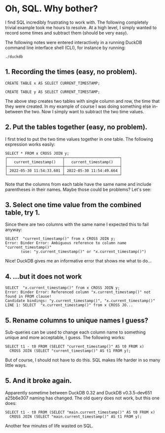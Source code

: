 # Oh, SQL. Why bother?

I find SQL incredibly frustrating to work with. The following completely
trivial example took me hours to resolve. At a high level, I simply wanted
to record some times and subtract them (should be very easy).

The following notes were entered interactively in a running DuckDB command
line interface shell (CLI), for instance by running:

```
./duckdb
```


## 1. Recording the times (easy, no problem).

```
CREATE TABLE x AS SELECT CURRENT_TIMESTAMP;

CREATE TABLE y AS SELECT CURRENT_TIMESTAMP;
```

The above step creates two tables with single column and row, the time that
they were created. In my example of course I was doing something else
in-between the two. Now I simply want to subtract the two time values.

## 2. Put the tables together (easy, no problem).

I first tried to put the two time values together in one table. The following
expression works easily:

```
SELECT * FROM x CROSS JOIN y;
┌─────────────────────────┬─────────────────────────┐
│   current_timestamp()   │   current_timestamp()   │
├─────────────────────────┼─────────────────────────┤
│ 2022-05-30 11:54:33.601 │ 2022-05-30 11:54:49.664 │
└─────────────────────────┴─────────────────────────┘
```

Note that the columns from each table have the same name and include
parentheses in their names. Maybe those could be problems? Let's
see:

## 3. Select one time value from the combined table, try 1.

Since there are two columns with the same name I expected this to
fail anyway:

```
SELECT  "current_timestamp()" from x CROSS JOIN y;
Error: Binder Error: Ambiguous reference to column name "current_timestamp()"
       (use: "y.current_timestamp()" or "x.current_timestamp()")
```

Nice! DuckDB gives me an informative error that shows me what to do...

## 4. ...but it does not work

```
SELECT  "x.current_timestamp()" from x CROSS JOIN y;
Error: Binder Error: Referenced column "x.current_timestamp()" not found in FROM clause!
Candidate bindings: "y.current_timestamp()", "x.current_timestamp()"
LINE 1: SELECT  "x.current_timestamp()" from x CROSS JO...
```

## 5. Rename columns to unique names I guess?

Sub-queries can be used to change each column name to something unique and more
acceptable, I guess. The following works:

```
SELECT t1 - t0 FROM (SELECT "current_timestamp()" AS t0 FROM x)
  CROSS JOIN (SELECT "current_timestamp()" AS t1 FROM y);
```

But of course, I should not have to do this. SQL makes life harder in so many
little ways.


## 5. And it broke again.

Apparently sometime between DuckDB 0.32 and DuckDB v0.3.5-dev651 a25b6e307
naming has changed. The old query does not work, but this one does:


```
SELECT t1 - t0 FROM (SELECT "main.current_timestamp()" AS t0 FROM x)
  CROSS JOIN (SELECT "main.current_timestamp()" AS t1 FROM y);
```

Another few minutes of life wasted on SQL.
